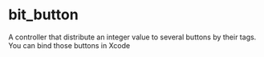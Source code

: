 # bit_button
A controller that distribute an integer value to several buttons by their tags. You can bind those buttons in Xcode
